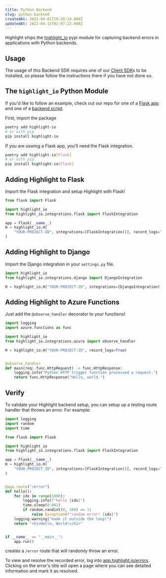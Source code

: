 ```yaml
---
title: Python Backend
slug: python-backend
createdAt: 2022-04-01T20:28:14.000Z
updatedAt: 2022-04-15T02:07:22.000Z
---
```


Highlight ships the [highlight_io](https://pypi.org/project/highlight-io/) pypi module for capturing backend errors in applications with Python backends.

## Usage

The usage of this Backend SDK requires one of our [Client SDK](../3_client-sdk/1_client-sdk-overview.md)s to be installed, so please follow the instructions there if you have not done so.

## The `highlight_io` Python Module

If you'd like to follow an example, check out our repo for one of a [Flask app](https://github.com/highlight/highlight/blob/main/sdk/highlight-py/examples/app.py) and one of a [backend script](https://github.com/highlight/highlight/blob/main/sdk/highlight-py/examples/script.py).

First, import the package

```bash
poetry add highlight-io
# or with pip
pip install highlight-io
```

If you are uswing a Flask app, you'll need the Flask integration.

```bash
poetry add highlight-io[Flask]
# or with pip
pip install highlight-io[Flask]
```

## Adding Highlight to Flask

Import the Flask integration and setup Highlight with Flask!

```python
from flask import Flask

import highlight_io
from highlight_io.integrations.flask import FlaskIntegration

app = Flask(__name__)
H = highlight_io.H(
    "YOUR-PROJECT-ID", integrations=[FlaskIntegration()], record_logs=True
)
```

## Adding Highlight to Django

Import the Django integration in your `settings.py` file.

```python
import highlight_io
from highlight_io.integrations.django import DjangoIntegration

H = highlight_io.H("YOUR-PROJECT-ID", integrations=[DjangoIntegration()], record_logs=True)
```

## Adding Highlight to Azure Functions

Just add the `@observe_handler` decorator to your functions!

```python
import logging
import azure.functions as func

import highlight_io
from highlight_io.integrations.azure import observe_handler

H = highlight_io.H("YOUR-PROJECT-ID", record_logs=True)


@observe_handler
def main(req: func.HttpRequest) -> func.HttpResponse:
    logging.info("Python HTTP trigger function processed a request.")
    return func.HttpResponse("Hello, world.")
```

## Verify

To validate your Highlight backend setup, you can setup up a testing route handler that throws an error. For example:

```python
import logging
import random
import time

from flask import Flask

import highlight_io
from highlight_io.integrations.flask import FlaskIntegration

app = Flask(__name__)
H = highlight_io.H(
    "YOUR_PROJECT_ID", integrations=[FlaskIntegration()], record_logs=True
)


@app.route("/error")
def hello():
    for idx in range(1000):
        logging.info(f"hello {idx}")
        time.sleep(0.001)
        if random.randint(0, 100) == 1:
            raise Exception(f"random error! {idx}")
    logging.warning("made it outside the loop!")
    return "<h1>Hello, World!</h1>"


if __name__ == "__main__":
    app.run()
```

creates a `/error` route that will randomly throw an error.

To view and resolve the recorded error, log into [app.highlight.io/errors](http://app.highlight.io/errors). Clicking on the error's title will open a page where you can see detailed information and mark it as resolved.
